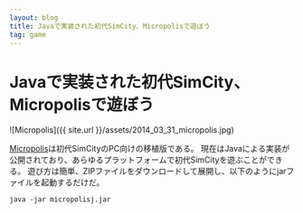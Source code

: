 ```yaml
---
layout: blog
title: Javaで実装された初代SimCity、Micropolisで遊ぼう
tag: game
---
```


# Javaで実装された初代SimCity、Micropolisで遊ぼう

![Micropolis]({{ site.url }}/assets/2014_03_31_micropolis.jpg)

[Micropolis](http://code.google.com/p/micropolis/)は初代SimCityのPC向けの移植版である。
現在はJavaによる実装が公開されており、あらゆるプラットフォームで初代SimCityを遊ぶことができる。
遊び方は簡単、ZIPファイルをダウンロードして展開し、以下のようにjarファイルを起動するだけだ。

    java -jar micropolisj.jar
